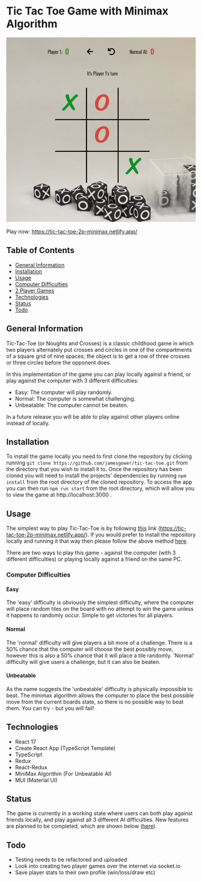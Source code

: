 # Tic Tac Toe Game with Minimax Algorithm

![Tic-Tac-Toe](tictactoe.png)

Play now: https://tic-tac-toe-2p-minimax.netlify.app/
## Table of Contents
  - [General Information](#general-information)
  - [Installation](#installation)
  - [Usage](#usage)
  - [Computer Difficulties](#computer-difficulties)
  - [2 Player Games](#2-player-games)
  - [Technologies](#technologies)
  - [Status](#status)
  - [Todo](#todo)

## General Information 

Tic-Tac-Toe (or Noughts and Crosses) is a classic childhood game in which two players alternately put crosses and circles in one of the compartments of a square grid of nine spaces; the object is to get a row of three crosses or three circles before the opponent does.

In this implementation of the game you can play locally against a friend, or play against the computer with 3 different difficulties: 
- Easy: The computer will play randomly.
- Normal: The computer is somewhat challenging.
- Unbeatable: The computer cannot be beaten.

In a future release you will be able to play against other players online instead of locally.

## Installation
To install the game locally you need to first clone the repository by clicking running `git clone https://github.com/jamesgower/tic-tac-toe.git` from the directory that you wish to install it to. Once the repository has been cloned you will need to install the projects' dependencies by running `npm install` from the root directory of the cloned repository. To access the app you can then run `npm run start` from the root directory, which will allow you to view the game at http://localhost:3000 .

## Usage 

The simplest way to play Tic-Tac-Toe is by following [this](https://tic-tac-toe-2p-minimax.netlify.app/) link (https://tic-tac-toe-2p-minimax.netlify.app/). If you would prefer to install the repository locally and running it that way then please follow the above method [here](#installation).

There are two ways to play this game - against the computer (with 3 different difficulties) or playing locally against a friend on the same PC.
### Computer Difficulties

#### Easy

The 'easy' difficulty is obviously the simplest difficulty, where the computer will place random tiles on the board with no attempt to win the game unless it happens to randomly occur. Simple to get victories for all players.

#### Normal 

The 'normal' difficulty will give players a bit more of a challenge. There is a 50% chance that the computer will choose the best possibly move, however this is also a 50% chance that it will place a tile randomly. 'Normal' difficulty will give users a challenge, but it can also be beaten.

#### Unbeatable

As the name suggests the 'unbeatable' difficulty is physically impossible to beat. The minimax algorithm allows the computer to place the best possible move from the current boards state, so there is no possible way to beat them. You can try - but you will fail!
## Technologies
- React 17
- Create React App (TypeScript Template)
- TypeScript
- Redux
- React-Redux
- MiniMax Algorithm (For Unbeatable AI)
- MUI (Material UI)

## Status

The game is currently in a working state where users can both play against friends locally, and play against all 3 different AI difficulties. New features are planned to be completed, which are shown below ([here](#todo)).

## Todo

- Testing needs to be refactored and uploaded
- Look into creating two player games over the internet via socket.io
- Save player stats to their own profile (win/loss/draw etc)
